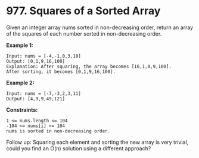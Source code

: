 # 977. Squares of a Sorted Array

Given an integer array nums sorted in non-decreasing order, return an array of the squares of each number sorted in non-decreasing order.

**Example 1:**

```
Input: nums = [-4,-1,0,3,10]
Output: [0,1,9,16,100]
Explanation: After squaring, the array becomes [16,1,0,9,100].
After sorting, it becomes [0,1,9,16,100].
```

**Example 2:**

```
Input: nums = [-7,-3,2,3,11]
Output: [4,9,9,49,121]
```

**Constraints:**

```
1 <= nums.length <= 104
-104 <= nums[i] <= 104
nums is sorted in non-decreasing order.
```

Follow up: Squaring each element and sorting the new array is very trivial, could you find an O(n) solution using a different approach?
